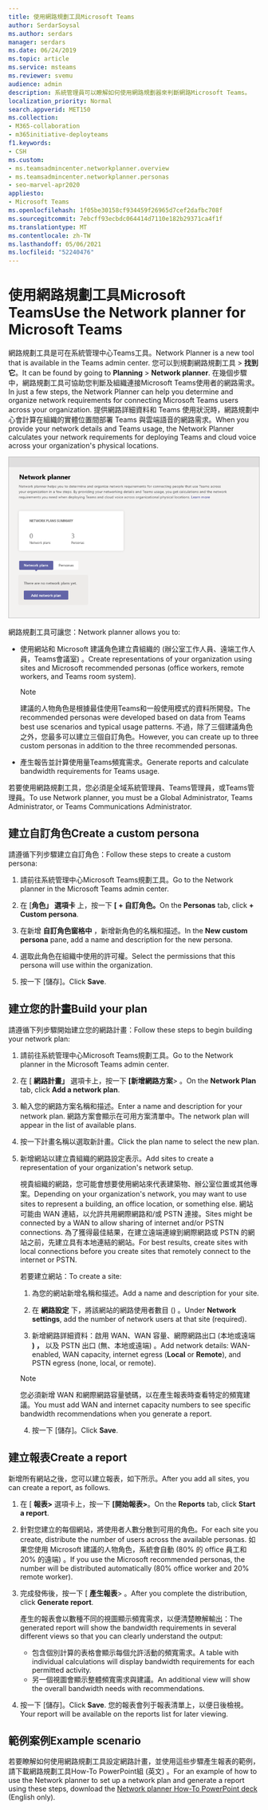 ```yaml
---
title: 使用網路規劃工具Microsoft Teams
author: SerdarSoysal
ms.author: serdars
manager: serdars
ms.date: 06/24/2019
ms.topic: article
ms.service: msteams
ms.reviewer: svemu
audience: admin
description: 系統管理員可以瞭解如何使用網路規劃器來判斷網路Microsoft Teams。
localization_priority: Normal
search.appverid: MET150
ms.collection:
- M365-collaboration
- m365initiative-deployteams
f1.keywords:
- CSH
ms.custom:
- ms.teamsadmincenter.networkplanner.overview
- ms.teamsadmincenter.networkplanner.personas
- seo-marvel-apr2020
appliesto:
- Microsoft Teams
ms.openlocfilehash: 1f05be30158cf934459f26965d7cef2dafbc708f
ms.sourcegitcommit: 7ebcff93ecbdc064414d7110e182b29371ca4f1f
ms.translationtype: MT
ms.contentlocale: zh-TW
ms.lasthandoff: 05/06/2021
ms.locfileid: "52240476"
---
```

# <a name="use-the-network-planner-for-microsoft-teams"></a><span data-ttu-id="23fd5-103">使用網路規劃工具Microsoft Teams</span><span class="sxs-lookup"><span data-stu-id="23fd5-103">Use the Network planner for Microsoft Teams</span></span>

<span data-ttu-id="23fd5-104">網路規劃工具是可在系統管理中心Teams工具。</span><span class="sxs-lookup"><span data-stu-id="23fd5-104">Network Planner is a new tool that is available in the Teams admin center.</span></span> <span data-ttu-id="23fd5-105">您可以到規劃網路規劃工具  >  **找到它**。</span><span class="sxs-lookup"><span data-stu-id="23fd5-105">It can be found by going to **Planning** > **Network planner**.</span></span> <span data-ttu-id="23fd5-106">在幾個步驟中，網路規劃工具可協助您判斷及組織連接Microsoft Teams使用者的網路需求。</span><span class="sxs-lookup"><span data-stu-id="23fd5-106">In just a few steps, the Network Planner can help you determine and organize network requirements for connecting Microsoft Teams users across your organization.</span></span> <span data-ttu-id="23fd5-107">提供網路詳細資料和 Teams 使用狀況時，網路規劃中心會計算在組織的實體位置間部署 Teams 與雲端語音的網路需求。</span><span class="sxs-lookup"><span data-stu-id="23fd5-107">When you provide your network details and Teams usage, the Network Planner calculates your network requirements for deploying Teams and cloud voice across your organization's physical locations.</span></span>

![網路規劃工具的螢幕擷取畫面](media/network-planner.png)

<span data-ttu-id="23fd5-109">網路規劃工具可讓您：</span><span class="sxs-lookup"><span data-stu-id="23fd5-109">Network planner allows you to:</span></span>

- <span data-ttu-id="23fd5-110">使用網站和 Microsoft 建議角色建立貴組織的 (辦公室工作人員、遠端工作人員，Teams會議室) 。</span><span class="sxs-lookup"><span data-stu-id="23fd5-110">Create representations of your organization using sites and Microsoft recommended personas (office workers, remote workers, and Teams room system).</span></span>

    > [!NOTE]
    > <span data-ttu-id="23fd5-111">建議的人物角色是根據最佳使用Teams和一般使用模式的資料所開發。</span><span class="sxs-lookup"><span data-stu-id="23fd5-111">The recommended personas were developed based on data from Teams best use scenarios and typical usage patterns.</span></span> <span data-ttu-id="23fd5-112">不過，除了三個建議角色之外，您最多可以建立三個自訂角色。</span><span class="sxs-lookup"><span data-stu-id="23fd5-112">However, you can create up to three custom personas in addition to the three recommended personas.</span></span>

- <span data-ttu-id="23fd5-113">產生報告並計算使用量Teams頻寬需求。</span><span class="sxs-lookup"><span data-stu-id="23fd5-113">Generate reports and calculate bandwidth requirements for Teams usage.</span></span>

<span data-ttu-id="23fd5-114">若要使用網路規劃工具，您必須是全域系統管理員、Teams管理員，或Teams管理員。</span><span class="sxs-lookup"><span data-stu-id="23fd5-114">To use Network planner, you must be a Global Administrator, Teams Administrator, or Teams Communications Administrator.</span></span>

## <a name="create-a-custom-persona"></a><span data-ttu-id="23fd5-115">建立自訂角色</span><span class="sxs-lookup"><span data-stu-id="23fd5-115">Create a custom persona</span></span>

<span data-ttu-id="23fd5-116">請遵循下列步驟建立自訂角色：</span><span class="sxs-lookup"><span data-stu-id="23fd5-116">Follow these steps to create a custom persona:</span></span>

1. <span data-ttu-id="23fd5-117">請前往系統管理中心Microsoft Teams規劃工具。</span><span class="sxs-lookup"><span data-stu-id="23fd5-117">Go to the Network planner in the Microsoft Teams admin center.</span></span>

2. <span data-ttu-id="23fd5-118">在 [**角色」 選項卡** 上，按一下 **[ + 自訂角色。**</span><span class="sxs-lookup"><span data-stu-id="23fd5-118">On the **Personas** tab, click **+ Custom persona**.</span></span> 

3. <span data-ttu-id="23fd5-119">在新增 **自訂角色窗格中** ，新增新角色的名稱和描述。</span><span class="sxs-lookup"><span data-stu-id="23fd5-119">In the **New custom persona** pane, add a name and description for the new persona.</span></span>

4. <span data-ttu-id="23fd5-120">選取此角色在組織中使用的許可權。</span><span class="sxs-lookup"><span data-stu-id="23fd5-120">Select the permissions that this persona will use within the organization.</span></span>

5. <span data-ttu-id="23fd5-121">按一下 [儲存]。</span><span class="sxs-lookup"><span data-stu-id="23fd5-121">Click **Save**.</span></span>

## <a name="build-your-plan"></a><span data-ttu-id="23fd5-122">建立您的計畫</span><span class="sxs-lookup"><span data-stu-id="23fd5-122">Build your plan</span></span>

<span data-ttu-id="23fd5-123">請遵循下列步驟開始建立您的網路計畫：</span><span class="sxs-lookup"><span data-stu-id="23fd5-123">Follow these steps to begin building your network plan:</span></span>

1. <span data-ttu-id="23fd5-124">請前往系統管理中心Microsoft Teams規劃工具。</span><span class="sxs-lookup"><span data-stu-id="23fd5-124">Go to the Network planner in the Microsoft Teams admin center.</span></span>

2. <span data-ttu-id="23fd5-125">在 [ **網路計畫」** 選項卡上，按一下 **[新增網路方案**> 。</span><span class="sxs-lookup"><span data-stu-id="23fd5-125">On the **Network Plan** tab, click **Add a network plan**.</span></span>

3. <span data-ttu-id="23fd5-126">輸入您的網路方案名稱和描述。</span><span class="sxs-lookup"><span data-stu-id="23fd5-126">Enter a name and description for your network plan.</span></span> <span data-ttu-id="23fd5-127">網路方案會顯示在可用方案清單中。</span><span class="sxs-lookup"><span data-stu-id="23fd5-127">The network plan will appear in the list of available plans.</span></span>

4. <span data-ttu-id="23fd5-128">按一下計畫名稱以選取新計畫。</span><span class="sxs-lookup"><span data-stu-id="23fd5-128">Click the plan name to select the new plan.</span></span>

5. <span data-ttu-id="23fd5-129">新增網站以建立貴組織的網路設定表示。</span><span class="sxs-lookup"><span data-stu-id="23fd5-129">Add sites to create a representation of your organization's network setup.</span></span>

    <span data-ttu-id="23fd5-130">視貴組織的網路，您可能會想要使用網站來代表建築物、辦公室位置或其他專案。</span><span class="sxs-lookup"><span data-stu-id="23fd5-130">Depending on your organization's network, you may want to use sites to represent a building, an office location, or something else.</span></span> <span data-ttu-id="23fd5-131">網站可能由 WAN 連結，以允許共用網際網路和/或 PSTN 連接。</span><span class="sxs-lookup"><span data-stu-id="23fd5-131">Sites might be connected by a WAN to allow sharing of internet and/or PSTN connections.</span></span> <span data-ttu-id="23fd5-132">為了獲得最佳結果，在建立遠端連線到網際網路或 PSTN 的網站之前，先建立具有本地連結的網站。</span><span class="sxs-lookup"><span data-stu-id="23fd5-132">For best results, create sites with local connections before you create sites that remotely connect to the internet or PSTN.</span></span>

    <span data-ttu-id="23fd5-133">若要建立網站：</span><span class="sxs-lookup"><span data-stu-id="23fd5-133">To create a site:</span></span>

    1. <span data-ttu-id="23fd5-134">為您的網站新增名稱和描述。</span><span class="sxs-lookup"><span data-stu-id="23fd5-134">Add a name and description for your site.</span></span>

    2. <span data-ttu-id="23fd5-135">在 **網路設定** 下，將該網站的網路使用者數目 () 。</span><span class="sxs-lookup"><span data-stu-id="23fd5-135">Under **Network settings**, add the number of network users at that site (required).</span></span>

    3. <span data-ttu-id="23fd5-136">新增網路詳細資料：啟用 WAN、WAN 容量、網際網路出口 (本地或遠端 **) ，** 以及 PSTN 出口 (無、本地或遠端) 。</span><span class="sxs-lookup"><span data-stu-id="23fd5-136">Add network details: WAN-enabled, WAN capacity, internet egress (**Local** or **Remote**), and PSTN egress (none, local, or remote).</span></span>

      > [!NOTE]
      > <span data-ttu-id="23fd5-137">您必須新增 WAN 和網際網路容量號碼，以在產生報表時查看特定的頻寬建議。</span><span class="sxs-lookup"><span data-stu-id="23fd5-137">You must add WAN and internet capacity numbers to see specific bandwidth recommendations when you generate a report.</span></span>

    4. <span data-ttu-id="23fd5-138">按一下 [儲存]。</span><span class="sxs-lookup"><span data-stu-id="23fd5-138">Click **Save**.</span></span>

## <a name="create-a-report"></a><span data-ttu-id="23fd5-139">建立報表</span><span class="sxs-lookup"><span data-stu-id="23fd5-139">Create a report</span></span>

<span data-ttu-id="23fd5-140">新增所有網站之後，您可以建立報表，如下所示。</span><span class="sxs-lookup"><span data-stu-id="23fd5-140">After you add all sites, you can create a report, as follows.</span></span>

1. <span data-ttu-id="23fd5-141">在 [ **報表>** 選項卡上，按一下 **[開始報表>**。</span><span class="sxs-lookup"><span data-stu-id="23fd5-141">On the **Reports** tab, click **Start a report**.</span></span>

2. <span data-ttu-id="23fd5-142">針對您建立的每個網站，將使用者人數分散到可用的角色。</span><span class="sxs-lookup"><span data-stu-id="23fd5-142">For each site you create, distribute the number of users across the available personas.</span></span> <span data-ttu-id="23fd5-143">如果您使用 Microsoft 建議的人物角色，系統會自動 (80% 的 office 員工和 20% 的遠端) 。</span><span class="sxs-lookup"><span data-stu-id="23fd5-143">If you use the Microsoft recommended personas, the number will be distributed automatically (80% office worker and 20% remote worker).</span></span>

3. <span data-ttu-id="23fd5-144">完成發佈後，按一下 [ **產生報表**> 。</span><span class="sxs-lookup"><span data-stu-id="23fd5-144">After you complete the distribution, click **Generate report**.</span></span>

    <span data-ttu-id="23fd5-145">產生的報表會以數種不同的視圖顯示頻寬需求，以便清楚瞭解輸出：</span><span class="sxs-lookup"><span data-stu-id="23fd5-145">The generated report will show the bandwidth requirements in several different views so that you can clearly understand the output:</span></span>
    - <span data-ttu-id="23fd5-146">包含個別計算的表格會顯示每個允許活動的頻寬需求。</span><span class="sxs-lookup"><span data-stu-id="23fd5-146">A table with individual calculations will display bandwidth requirements for each permitted activity.</span></span>
    - <span data-ttu-id="23fd5-147">另一個視圖會顯示整體頻寬需求與建議。</span><span class="sxs-lookup"><span data-stu-id="23fd5-147">An additional view will show the overall bandwidth needs with recommendations.</span></span>

4. <span data-ttu-id="23fd5-148">按一下 [儲存]。</span><span class="sxs-lookup"><span data-stu-id="23fd5-148">Click **Save**.</span></span> <span data-ttu-id="23fd5-149">您的報表會列于報表清單上，以便日後檢視。</span><span class="sxs-lookup"><span data-stu-id="23fd5-149">Your report will be available on the reports list for later viewing.</span></span>

## <a name="example-scenario"></a><span data-ttu-id="23fd5-150">範例案例</span><span class="sxs-lookup"><span data-stu-id="23fd5-150">Example scenario</span></span>

<span data-ttu-id="23fd5-151">若要瞭解如何使用網路規劃工具設定網路計畫，並使用這些步驟產生報表的範例，請下載網路規劃工具How-To PowerPoint組 (英文[](https://github.com/MicrosoftDocs/OfficeDocs-SkypeForBusiness/blob/live/Teams/downloads/network-planner-how-to.pptx?raw=true)) 。</span><span class="sxs-lookup"><span data-stu-id="23fd5-151">For an example of how to use the Network planner to set up a network plan and generate a report using these steps, download the [Network planner How-To PowerPoint deck](https://github.com/MicrosoftDocs/OfficeDocs-SkypeForBusiness/blob/live/Teams/downloads/network-planner-how-to.pptx?raw=true) (English only).</span></span>
